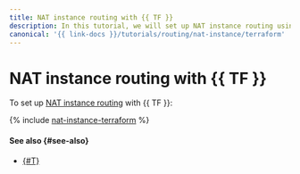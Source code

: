 ```yaml
---
title: NAT instance routing with {{ TF }}
description: In this tutorial, we will set up NAT instance routing using {{ TF }}.
canonical: '{{ link-docs }}/tutorials/routing/nat-instance/terraform'
---
```


# NAT instance routing with {{ TF }}


To set up [NAT instance routing](index.md) with {{ TF }}:

{% include [nat-instance-terraform](../../../_tutorials/routing/nat-instance-terraform.md) %}

#### See also {#see-also}

* [{#T}](console.md)